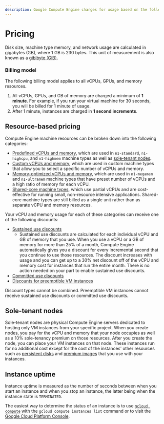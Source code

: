 ```yaml
---
description: Google Compute Engine charges for usage based on the following price sheet.
---
```


# Pricing

 Disk size, machine type memory, and network usage are calculated in gigabytes \(GB\), where 1 GB is 230 bytes. This unit of measurement is also known as a [gibibyte \(GiB\)](https://wikipedia.org/wiki/Gibibyte).

### Billing model <a id="billingmodel"></a>

The following billing model applies to all vCPUs, GPUs, and memory resources. 

1. All vCPUs, GPUs, and GB of memory are charged a minimum of **1 minute**. For example, if you run your virtual machine for 30 seconds, you will be billed for 1 minute of usage.
2. After 1 minute, instances are charged in **1 second increments**.

## Resource-based pricing

Compute Engine machine resources can be broken down into the following categories:

* [Predefined vCPUs and memory](https://cloud.google.com/compute/pricing#predefined), which are used in `n1-standard`, `n1-highcpu`, and `n1-highmem` machine types as well as [sole-tenant nodes](https://cloud.google.com/compute/pricing#nodes).
* [Custom vCPUs and memory](https://cloud.google.com/compute/pricing#custommachinetypepricing), which are used in custom machine types that allow you to select a specific number of vCPUs and memory.
* [Memory-optimized vCPUs and memory](https://cloud.google.com/compute/pricing#memory-optimized), which are used in `n1-megamem` and `n1-ultramem` machine types that have preset number of vCPUs and a high ratio of memory for each vCPU.
* [Shared-core machine types](https://cloud.google.com/compute/pricing#sharedcore), which use partial vCPUs and are cost-effective for running small, non-resource intensive applications. Shared-core machine types are still billed as a single unit rather than as separate vCPU and memory resources.

Your vCPU and memory usage for each of these categories can receive one of the following discounts:

* [Sustained use discounts](https://cloud.google.com/compute/docs/sustained-use-discounts)
  * Sustained use discounts are calculated for each individual vCPU and GB of memory that you use. When you use a vCPU or a GB of memory for more than 25% of a month, Compute Engine automatically gives you a discount for every incremental second that you continue to use those resources. The discount increases with usage and you can get up to a 30% net discount off of the vCPU and memory cost for instances that run the entire month. There is no action needed on your part to enable sustained use discounts.
* [Committed use discounts](https://cloud.google.com/compute/docs/instances/signing-up-committed-use-discounts)
* [Discounts for preemptible VM instances](https://cloud.google.com/compute/docs/instances/preemptible)

Discount types cannot be combined. Preemptible VM instances cannot receive sustained use discounts or committed use discounts.

## Sole-tenant nodes

 Sole-tenant nodes are physical Compute Engine servers dedicated to hosting only VM instances from your specific project. When you create nodes, you pay for the vCPU and memory that your node occupies as well as a 10% sole-tenancy premium on those resources. After you create the node, you can place your VM instances on that node. These instances run for no additional cost except for the cost of the instances' other resources such as [persistent disks](https://cloud.google.com/compute/pricing#persistentdisk) and [premium images](https://cloud.google.com/compute/pricing#premiumimages) that you use with your instances.

## Instance uptime

 Instance uptime is measured as the number of seconds between when you start an instance and when you stop an instance, the latter being when the instance state is `TERMINATED`.

 The easiest way to determine the status of an instance is to use [`gcloud compute`](https://cloud.google.com/compute/docs/gcloud-compute/) with the `gcloud compute instances list` command or to visit the [Google Cloud Platform Console](https://console.cloud.google.com/).


